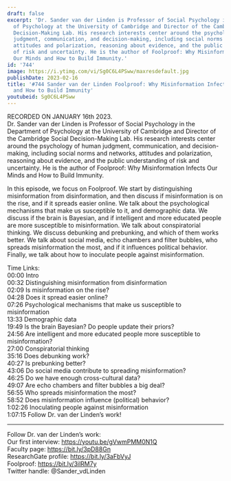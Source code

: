 ```yaml
---
draft: false
excerpt: 'Dr. Sander van der Linden is Professor of Social Psychology in the Department
  of Psychology at the University of Cambridge and Director of the Cambridge Social
  Decision-Making Lab. His research interests center around the psychology of human
  judgment, communication, and decision-making, including social norms and networks,
  attitudes and polarization, reasoning about evidence, and the public understanding
  of risk and uncertainty. He is the author of Foolproof: Why Misinformation Infects
  Our Minds and How to Build Immunity.'
id: '744'
image: https://i.ytimg.com/vi/Sg0C6L4PSww/maxresdefault.jpg
publishDate: 2023-02-16
title: '#744 Sander van der Linden Foolproof: Why Misinformation Infects Our Minds
  and How to Build Immunity'
youtubeid: Sg0C6L4PSww
---
```

<div class="timelinks">

RECORDED ON JANUARY 16th 2023.  
Dr. Sander van der Linden is Professor of Social Psychology in the Department of Psychology at the University of Cambridge and Director of the Cambridge Social Decision-Making Lab. His research interests center around the psychology of human judgment, communication, and decision-making, including social norms and networks, attitudes and polarization, reasoning about evidence, and the public understanding of risk and uncertainty. He is the author of Foolproof: Why Misinformation Infects Our Minds and How to Build Immunity.

In this episode, we focus on Foolproof. We start by distinguishing misinformation from disinformation, and then discuss if misinformation is on the rise, and if it spreads easier online. We talk about the psychological mechanisms that make us susceptible to it, and demographic data. We discuss if the brain is Bayesian, and if intelligent and more educated people are more susceptible to misinformation. We talk about conspiratorial thinking. We discuss debunking and prebunking, and which of them works better. We talk about social media, echo chambers and filter bubbles, who spreads misinformation the most, and if it influences political behavior. Finally, we talk about how to inoculate people against misinformation.

Time Links:  
<time>00:00</time> Intro  
<time>00:32</time> Distinguishing misinformation from disinformation  
<time>02:09</time> Is misinformation on the rise?  
<time>04:28</time> Does it spread easier online?  
<time>07:26</time> Psychological mechanisms that make us susceptible to misinformation  
<time>13:33</time> Demographic data  
<time>19:49</time> Is the brain Bayesian? Do people update their priors?  
<time>24:56</time> Are intelligent and more educated people more susceptible to misinformation?  
<time>27:00</time> Conspiratorial thinking  
<time>35:16</time> Does debunking work?  
<time>40:27</time> Is prebunking better?  
<time>43:06</time> Do social media contribute to spreading misinformation?  
<time>46:25</time> Do we have enough cross-cultural data?  
<time>49:07</time> Are echo chambers and filter bubbles a big deal?  
<time>56:55</time> Who spreads misinformation the most?  
<time>58:52</time> Does misinformation influence (political) behavior?  
<time>1:02:26</time> Inoculating people against misinformation   
<time>1:07:15</time> Follow Dr. van der Linden’s work!

---

Follow Dr. van der Linden’s work:  
Our first interview: https://youtu.be/gVwmPMM0N1Q  
Faculty page: https://bit.ly/3pD88Gn  
ResearchGate profile: https://bit.ly/3aFbVyJ  
Foolproof: https://bit.ly/3ilRM7y  
Twitter handle: @Sander_vdLinden
</div>

